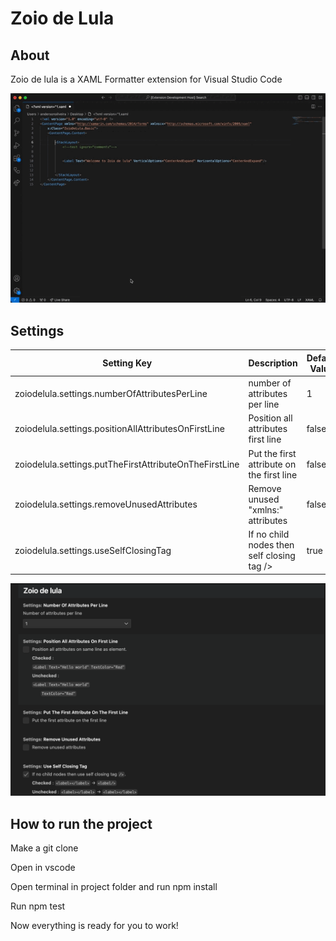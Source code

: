 # Zoio de Lula

## About 
Zoio de lula is a XAML Formatter extension for Visual Studio Code

![alt text](https://github.com/AndersonPull/Zoio_de_lula_MAUI/blob/main/images/Format.gif)

## Settings
| Setting Key                                            | Description                                | Default Value |
| ------------------------------------------------------ | ------------------------------------------ | ------------- |
| zoiodelula.settings.numberOfAttributesPerLine          | number of attributes per line              | 1             |
| zoiodelula.settings.positionAllAttributesOnFirstLine   | Position all attributes first line         | false         |
| zoiodelula.settings.putTheFirstAttributeOnTheFirstLine | Put the first attribute on the first line  | false         |
| zoiodelula.settings.removeUnusedAttributes             | Remove unused "xmlns:" attributes          | false         |
| zoiodelula.settings.useSelfClosingTag                  | If no child nodes then self closing tag /> | true          |


![alt text](https://github.com/AndersonPull/Zoio_de_lula_MAUI/blob/main/images/zoio_settings.png)

## How to run the project
Make a git clone

Open in vscode

Open terminal in project folder and run npm install

Run npm test

Now everything is ready for you to work!
